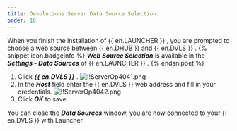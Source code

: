 ```yaml
---
title: Devolutions Server Data Source Selection
order: 10
---
```

When you finish the installation of {{ en.LAUNCHER }} , you are prompted to choose a web source between {{ en.DHUB }} and {{ en.DVLS }} . 
{% snippet icon.badgeInfo %} 
***Web Source Selection*** is available in the ***Settings - Data Sources*** of {{ en.LAUNCHER }} . 
{% endsnippet %}
 
1. Click ***{{ en.DVLS }}*** . 
![!!ServerOp4041.png](https://webdevolutions.azureedge.net/docs/en/server/ServerOp4041.png) 
1. In the ***Host*** field enter the {{ en.DVLS }} web address and fill in your credentials. 
![!!ServerOp4042.png](https://webdevolutions.azureedge.net/docs/en/server/ServerOp4042.png) 
1. Click ***OK*** to save.  

You can close the ***Data Sources*** window, you are now connected to your {{ en.DVLS }} with Launcher. 

